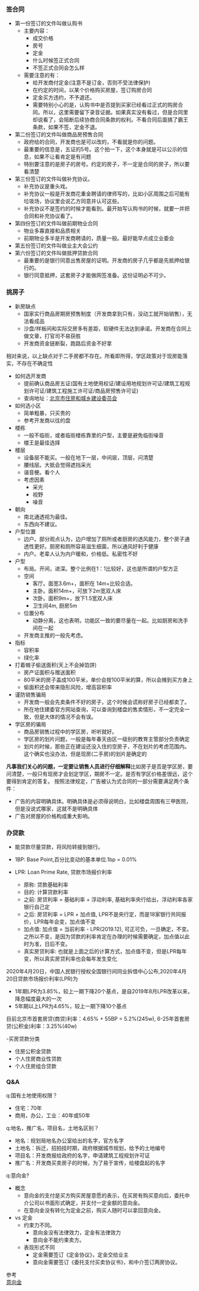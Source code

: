 ### 签合同

- 第一份签订的文件叫做认购书
  - 主要内容：
    - 成交价格
    - 房号
    - 定金
    - 什么时候签正式合同
    - 不签正式合同会怎么样
  - 需要注意的有：
    - 给开发商付定金(注意不是订金，否则不受法律保护)
    - 在约定的时间，以某个价格购买房屋，签订购房合同
    - 定金买方违约，不予退还。
    - 需要特别小心的是，认购书中是否提到买家已经看过正式的购房合同。所以，这里需要留下录音证据。如果真实没有看过，但是合同里却说看了，会阻断后续协商合同条款的权利。不看合同后面搞了霸王条款，如果不签，定金不退。
- 第二份签订的文件叫做商品房预售合同
  - 政府给的合同，开发商也是可以改的，不看就是你的问题。
  - 最重要的信息是，五证的5号。这个拍一下，这个本身就是可以公示的信息，如果不让看肯定是有问题
  - 特别要注意的是房子的房号。约定的房子，不一定是合同的房子，所以要看清楚
- 第三份签订的文件叫做补充协议。
  - 补充协议是重头戏。  
  - 补充协议一般是开发商花重金聘请的律师写的，比如小区周围之后可能有垃圾场，协议里会说乙方同意并认可这些。
  - 补充协议不是签约的时候才能看到。最开始写认购书的时候，就要一并把合同和补充协议看了。
- 第四份签订的文件叫做前期物业合同
  - 物业多寡直接和品质相关
  - 前期物业多半是开发商聘请的，质量一般。最好能早点成立业委会
- 第五份签订的文件叫做业主大会公约
- 第六份签订的文件叫做抵押贷款合同
  - 最重要的是银行同意出售房屋的证明。开发商的房子几乎都是先抵押给银行的。
  - 银行同意抵押，这套房子才能做网签准备。这份证明必不可少。

### 挑房子

- 新房缺点
  - 国家实行商品房期房预售制度（开发商拿到只有，没动工就开始销售），无法看成品
  - 沙盘/样板间和实际交房多有差距，软硬件无法达到承诺。开发商在合同上做文章，打官司不易获胜
  - 开发商资金链断裂，跑路后资金不好拿

相对来说，以上缺点对于二手房都不存在。所看即所得，学区政策对于现房能落实，不存在不确定性

- 如何选开发商
  - 提前确认商品房五证(国有土地使用权证/建设用地规划许可证/建筑工程规划许可证/建筑工程施工许可证/商品房预售许可证)
  - 查询地址：[北京市住房和城乡建设委员会](http://bjjs.zjw.beijing.gov.cn/eportal/ui?pageId=307678&isTrue=1)
- 如何选小区
  - 简单粗暴，只买贵的
  - 参考开发商以往的盘
- 楼栋
  - 一般不临街，或者临街楼栋靠里的户型，主要是避免临街噪音
  - 楼王是最佳选择
- 楼层
  - 设备层不能买。一般在地下一层，中间层，顶层，问清楚
  - 腰线层。大抵会觉得遮挡采光
  - 谐音梗。看个人
  - 考虑因素
    - 采光
    - 视野
    - 噪音
- 朝向
  - 南北通透视为最佳。
  - 东西向不建议。
- 户型位置
  - 边户。部分观点认为，边户增加了厕所或者厨房的透风能力，整个房子通透性更好。厨房和厕所容易滋生细菌，所以通风好利于健康
  - 内户。老辈人认为内户暖和，价格低。私密性不好
- 户型
  - 布局。开间，进深。整个比例在1：1比较好，这也是所谓的户型方正
  - 空间
    - 客厅。面宽3.6m+，面积在 14m+比较合适。
    - 主卧。面积14m+，可放下2m宽双人床
    - 次卧。面积9m+，放下1.5宽双人床
    - 卫生间4m, 厨房5m
  - 位置分布
    - 动静分离，这也表明，功能区一致的要尽量在一起。比如厨房和洗手间在一起
  - 开发商主推的一般先考虑。
- 指标
  - 容积率
  - 绿化率
- 打着幌子偷送面积(天上不会掉馅饼)
  - 房产证面积与赠送面积
  - 80平米的房子盖成100平米，单价会按100平米的算，所以会摊到买方身上
  - 偷面积还会带来隐形风险，增高容积率
- 谨防销售骗局
  - 开发商一般会先卖条件不好的房子，这个时候会谎称好房子已经都卖了。
  - 所在地住建委官方网站查询，可以查询到楼盘的售卖情形，不一定完全一致，但是大体的情况不会有误。
- 学区房的骗局
  - 商品房销售过程中的学区房，听听就好。
  - 学区房的划片问题，一般是每年春天由区一级别的教育主管部分负责确定
  - 划片的时候，那些正在建设还没入住的空房子，不在划片的考虑范围内。这个确实也没办法，但是现房(二手房)的划片是确定的

**凡事我们关心的问题，一定要让销售人员进行仔细解释**比如房子是否是学区房，要问清楚，一般只有现房才会划定学区，期房不一定。是否有学区价格差很远，这个要得到肯定的答复。
按照法律规定，广告被认为式合同的一部分需要满足两个条件：
- 广告的内容明确具体。明确具体是必须得说明白，比如楼盘周围有三甲医院，但是没说式哪家，这就不是明确具体
- 广告对房屋的价格构成重大影响。

### 办贷款

- 能贷款尽量贷款，将风险转接到银行。

- 1BP: Base Point,百分比变动的基本单位.1bp = 0.01%
- LPR: Loan Prime Rate, 贷款市场报价利率
  - 原称: 贷款基础利率
  - 目的: 计算贷款利率
  - 之前: 房贷利率 = 基础利率 + 浮动利率, 基础利率央行给出，浮动利率各家银行自己定
  - 之后: 房贷利率 = LPR + 加点值, LPR不是央行定，而是18家银行共同报价，LPR每年会变，加点值不变
  - 加点值: 加点值 = 当前利率 - LPR(2019.12), 可正可负，一旦确定，不变。之所以不变，是因为贷款的利率肯定在办理的时候需要确定，加点值以此时为准，日后不变。
  - 真实房贷利率: 也就是上面之后的计算方式，加点值不变，但是LPR每年变，所以真实房贷利率也会每年发生变化

2020年4月20日，中国人民银行授权全国银行间同业拆借中心公布,2020年4月20日贷款市场报价利率(LPR)为
- 1年期LPR为3.85%，较上一期下降20个基点，是自2019年8月LPR改革以来，降息幅度最大的一次
- 5年期以上LPR为4.65%，较上一期下降10个基点

目前北京市首套房贷(商贷)利率：4.65% + 55BP = 5.2%(245w), 6-25年首套房贷(公积金)利率：3.25%(40w)

-买房贷款分类
  - 住房公积金贷款
  - 个人住房商业性贷款
  - 个人住房组合贷款

### Q&A

q:国有土地使用权限？
- 住宅：70年
- 商用，办公，工业：40年或50年

q:地名，推广名，项目名，土地名区别？
- 地名：规划局地名办公室给出的名字，官方名字
- 土地名：拆迁，招拍挂时期，政府根据城市规划，给予的土地编号
- 项目名：开发商报给政府的名字，申请建筑工程规划许可证
- 推广名：开发商买卖房子的时候，为了易于宣传，给楼盘起的名字

q:意向金?
- 概念
  - 意向金的支付是买方购买房屋意愿的表示，在买房有购买意向后，委托中介公司以书面形式确定，并支付一定金额的意向金。
  - 在意向金没有转化为定金之前，购买人随时可以拿回意向金。
- vs 定金
  - 约束力不同。
    - 意向金没有法律效力，定金有法律效力
    - 意向金不能约束卖方。
  - 表现形式不同
    - 定金需要签订《定金协议》，定金交给业主
    - 意向金需要签订《委托支付买卖协议书》，和中介签订两房协议。

参考<br>
[意向金](https://www.zhihu.com/question/404827245/answer/1323469370)

